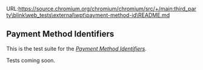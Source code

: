 URL:https://source.chromium.org/chromium/chromium/src/+/main:third_party\blink\web_tests\external\wpt\payment-method-id\README.md
## Payment Method Identifiers
This is the test suite for the <cite>[Payment Method Identifiers](https://www.w3.org/TR/payment-method-id/)<cite>.

Tests coming soon.
